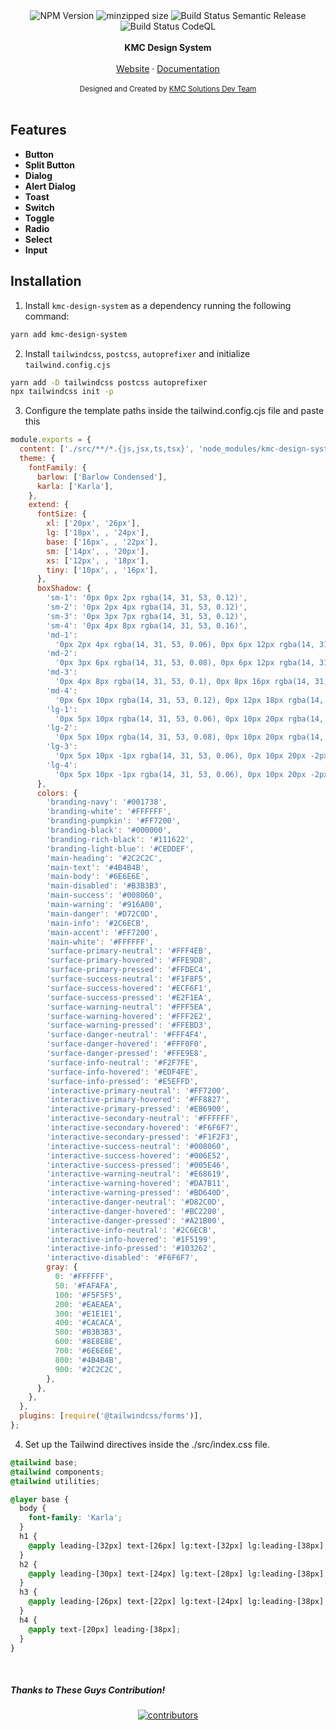 <div align="center">
<img src="https://badgen.net/npm/v/kmc-design-system" alt="NPM Version" />
<img src="https://img.shields.io/bundlephobia/min/kmc-design-system" alt="minzipped size"/>
<img src="https://github.com/kmcwebdev/kmc-design-system/actions/workflows/publish.yml/badge.svg" alt="Build Status Semantic Release" />
<img src="https://github.com/kmcwebdev/kmc-design-system/actions/workflows/codeql.yml/badge.svg" alt="Build Status CodeQL" />
</a>
</div>
<br />
<div align="center"><strong>KMC Design System</strong></div>
<br />
<div align="center">
<a href="https://kmc.solutions/">Website</a> 
<span> · </span>
<a href="">Documentation</a> 
</div>

<br />
<div align="center">
  <sub>Designed and Created by <a href="https://github.com/kmcwebdev">KMC Solutions Dev Team</a></sub>
</div>

<br />

## Features

- **Button**
- **Split Button**
- **Dialog**
- **Alert Dialog**
- **Toast**
- **Switch**
- **Toggle**
- **Radio**
- **Select**
- **Input**

## Installation

1. Install `kmc-design-system` as a dependency running the following command:

```bash
yarn add kmc-design-system
```

2. Install `tailwindcss`, `postcss`, `autoprefixer` and initialize `tailwind.config.cjs`

```bash
yarn add -D tailwindcss postcss autoprefixer
npx tailwindcss init -p
```

3. Configure the template paths inside the tailwind.config.cjs file and paste this

```javascript
module.exports = {
  content: ['./src/**/*.{js,jsx,ts,tsx}', 'node_modules/kmc-design-system/**/*.{js,jsx,ts,tsx}'],
  theme: {
    fontFamily: {
      barlow: ['Barlow Condensed'],
      karla: ['Karla'],
    },
    extend: {
      fontSize: {
        xl: ['20px', '26px'],
        lg: ['18px', , '24px'],
        base: ['16px', , '22px'],
        sm: ['14px', , '20px'],
        xs: ['12px', , '18px'],
        tiny: ['10px', , '16px'],
      },
      boxShadow: {
        'sm-1': '0px 0px 2px rgba(14, 31, 53, 0.12)',
        'sm-2': '0px 2px 4px rgba(14, 31, 53, 0.12)',
        'sm-3': '0px 3px 7px rgba(14, 31, 53, 0.12)',
        'sm-4': '0px 4px 8px rgba(14, 31, 53, 0.16)',
        'md-1':
          '0px 2px 4px rgba(14, 31, 53, 0.06), 0px 6px 12px rgba(14, 31, 53, 0.08), 0px 12px 20px rgba(14, 31, 53, 0.06)',
        'md-2':
          '0px 3px 6px rgba(14, 31, 53, 0.08), 0px 6px 12px rgba(14, 31, 53, 0.12), 0px 14px 24px rgba(14, 31, 53, 0.08)',
        'md-3':
          '0px 4px 8px rgba(14, 31, 53, 0.1), 0px 8px 16px rgba(14, 31, 53, 0.16), 0px 16px 28px -1px rgba(14, 31, 53, 0.1)',
        'md-4':
          '0px 6px 10px rgba(14, 31, 53, 0.12), 0px 12px 18px rgba(14, 31, 53, 0.2), 0px 20px 40px -1px rgba(14, 31, 53, 0.12)',
        'lg-1':
          '0px 5px 10px rgba(14, 31, 53, 0.06), 0px 10px 20px rgba(14, 31, 53, 0.12), 0px 16px 24px -1px rgba(14, 31, 53, 0.12), 0px 20px 38px -2px rgba(14, 31, 53, 0.06)',
        'lg-2':
          '0px 5px 10px rgba(14, 31, 53, 0.08), 0px 10px 20px rgba(14, 31, 53, 0.16), 0px 24px 32px -1px rgba(14, 31, 53, 0.16), 0px 32px 64px -2px rgba(14, 31, 53, 0.08)',
        'lg-3':
          '0px 5px 10px -1px rgba(14, 31, 53, 0.06), 0px 10px 20px -2px rgba(14, 31, 53, 0.1), 0px 16px 32px -3px rgba(14, 31, 53, 0.12), 0px 32px 64px -4px rgba(14, 31, 53, 0.14), 0px 40px 72px -5px rgba(14, 31, 53, 0.24)',
        'lg-4':
          '0px 5px 10px -1px rgba(14, 31, 53, 0.06), 0px 10px 20px -2px rgba(14, 31, 53, 0.1), 0px 16px 32px -3px rgba(14, 31, 53, 0.12), 0px 32px 64px -4px rgba(14, 31, 53, 0.14), 0px 56px 84px -5px rgba(14, 31, 53, 0.32)',
      },
      colors: {
        'branding-navy': '#001738',
        'branding-white': '#FFFFFF',
        'branding-pumpkin': '#FF7200',
        'branding-black': '#000000',
        'branding-rich-black': '#111622',
        'branding-light-blue': '#CEDDEF',
        'main-heading': '#2C2C2C',
        'main-text': '#4B4B4B',
        'main-body': '#6E6E6E',
        'main-disabled': '#B3B3B3',
        'main-success': '#008060',
        'main-warning': '#916A00',
        'main-danger': '#D72C0D',
        'main-info': '#2C6ECB',
        'main-accent': '#FF7200',
        'main-white': '#FFFFFF',
        'surface-primary-neutral': '#FFF4EB',
        'surface-primary-hovered': '#FFE9D8',
        'surface-primary-pressed': '#FFDEC4',
        'surface-success-neutral': '#F1F8F5',
        'surface-success-hovered': '#ECF6F1',
        'surface-success-pressed': '#E2F1EA',
        'surface-warning-neutral': '#FFF5EA',
        'surface-warning-hovered': '#FFF2E2',
        'surface-warning-pressed': '#FFEBD3',
        'surface-danger-neutral': '#FFF4F4',
        'surface-danger-hovered': '#FFF0F0',
        'surface-danger-pressed': '#FFE9E8',
        'surface-info-neutral': '#F2F7FE',
        'surface-info-hovered': '#EDF4FE',
        'surface-info-pressed': '#E5EFFD',
        'interactive-primary-neutral': '#FF7200',
        'interactive-primary-hovered': '#FF8827',
        'interactive-primary-pressed': '#EB6900',
        'interactive-secondary-neutral': '#FFFFFF',
        'interactive-secondary-hovered': '#F6F6F7',
        'interactive-secondary-pressed': '#F1F2F3',
        'interactive-success-neutral': '#008060',
        'interactive-success-hovered': '#006E52',
        'interactive-success-pressed': '#005E46',
        'interactive-warning-neutral': '#E68619',
        'interactive-warning-hovered': '#DA7B11',
        'interactive-warning-pressed': '#BD640D',
        'interactive-danger-neutral': '#D82C0D',
        'interactive-danger-hovered': '#BC2200',
        'interactive-danger-pressed': '#A21B00',
        'interactive-info-neutral': '#2C6ECB',
        'interactive-info-hovered': '#1F5199',
        'interactive-info-pressed': '#103262',
        'interactive-disabled': '#F6F6F7',
        gray: {
          0: '#FFFFFF',
          50: '#FAFAFA',
          100: '#F5F5F5',
          200: '#EAEAEA',
          300: '#E1E1E1',
          400: '#CACACA',
          500: '#B3B3B3',
          600: '#8E8E8E',
          700: '#6E6E6E',
          800: '#4B4B4B',
          900: '#2C2C2C',
        },
      },
    },
  },
  plugins: [require('@tailwindcss/forms')],
};
```

4. Set up the Tailwind directives inside the ./src/index.css file.

```css
@tailwind base;
@tailwind components;
@tailwind utilities;

@layer base {
  body {
    font-family: 'Karla';
  }
  h1 {
    @apply leading-[32px] text-[26px] lg:text-[32px] lg:leading-[38px];
  }
  h2 {
    @apply leading-[30px] text-[24px] lg:text-[28px] lg:leading-[38px];
  }
  h3 {
    @apply leading-[26px] text-[22px] lg:text-[24px] lg:leading-[38px];
  }
  h4 {
    @apply text-[20px] leading-[38px];
  }
}
```

<br/>

##### **Thanks to These Guys Contribution!**

<div align="center">
<a href="https://github.com/kmcwebdev/kmc-design-system/graphs/contributors">
  <img src="https://contrib.rocks/image?repo=kmcwebdev/kmc-design-system" alt='contributors' />
</a>
</div>
